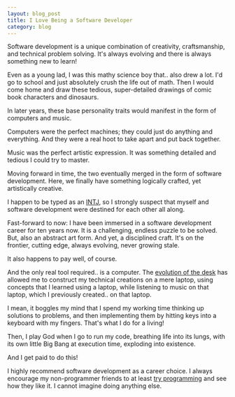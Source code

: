 ```yaml
---
layout: blog_post
title: I Love Being a Software Developer
category: blog
---
```


Software development is a unique combination of creativity, craftsmanship, and technical problem solving. It's always evolving and there is always something new to learn!

Even as a young lad, I was this mathy science boy that.. also drew a lot. I'd go to school and just absolutely crush the life out of math. Then I would come home and draw these tedious, super-detailed drawings of comic book characters and dinosaurs.

In later years, these base personality traits would manifest in the form of computers and music.

Computers were the perfect machines; they could just do anything and everything. And they were a real hoot to take apart and put back together.

Music was the perfect artistic expression. It was something detailed and tedious I could try to master.

Moving forward in time, the two eventually merged in the form of software development. Here, we finally have something logically crafted, yet artistically creative.

I happen to be typed as an [INTJ](http://www.personalitypage.com/high-level.html), so I strongly suspect that myself and software development were destined for each other all along.

Fast-forward to now: I have been immersed in a software development career for ten years now. It is a challenging, endless puzzle to be solved. But, also an abstract art form. And yet, a disciplined craft. It's on the frontier, cutting edge, always evolving, never growing stale.

It also happens to pay well, of course.

And the only real tool required.. is a computer. The [evolution of the desk](https://www.youtube.com/watch?v=uGI00HV7Cfw) has allowed me to construct my technical creations on a mere laptop, using concepts that I learned using a laptop, while listening to music on that laptop, which I previously created.. on that laptop.

I mean, it boggles my mind that I spend my working time thinking up solutions to problems, and then implementing them by hitting keys into a keyboard with my fingers. That's what I do for a living!

Then, I play God when I go to run my code, breathing life into its lungs, with its own little Big Bang at execution time, exploding into existence.

And I get paid to do this!

I highly recommend software development as a career choice. I always encourage my non-programmer friends to at least [try programming](http://tryruby.org/levels/1/challenges/0) and see how they like it. I cannot imagine doing anything else.
